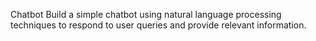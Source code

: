 Chatbot Build a simple chatbot using natural language processing techniques to respond to user queries and provide relevant information.
